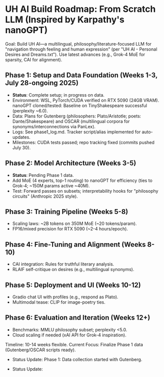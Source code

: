 # UH AI Build Roadmap: From Scratch LLM (Inspired by Karpathy's nanoGPT)

Goal: Build UH AI—a multilingual, philosophy/literature-focused LLM for "navigation through feeling and human expression" (per "UH AI - Personal Desires and Dreams.txt"). Use latest advances (e.g., Grok-4 MoE for sparsity, CAI for alignment).

## Phase 1: Setup and Data Foundation (Weeks 1-3, July 28-ongoing 2025)
- **Status**: Complete setup; in progress on data.
- Environment: WSL, PyTorch/CUDA verified on RTX 5090 (24GB VRAM). nanoGPT cloned/tested: Baseline on TinyShakespeare successful (perplexity ~6.0).
- Data: Plans for Gutenberg (philosophers: Plato/Aristotle; poets: Dante/Shakespeare) and OSCAR (multilingual corpora for synonyms/interconnections via PanLex).
- Logs: See phase1_log.md. Tracker script/alias implemented for auto-updates.
- Milestones: CUDA tests passed; repo tracking fixed (commits pushed July 30).

## Phase 2: Model Architecture (Weeks 3-5)
- **Status**: Pending Phase 1 data.
- Add MoE (4 experts, top-1 routing) to nanoGPT for efficiency (ties to Grok-4; ~150M params active ~40M).
- Test: Forward passes on subsets; interpretability hooks for "philosophy circuits" (Anthropic 2025 style).

## Phase 3: Training Pipeline (Weeks 5-8)
- Scaling laws: ~2B tokens on 350M MoE (~20 tokens/param).
- FP16/mixed precision for RTX 5090 (~2-4 hours/epoch).

## Phase 4: Fine-Tuning and Alignment (Weeks 8-10)
- CAI integration: Rules for truthful literary analysis.
- RLAIF self-critique on desires (e.g., multilingual synonyms).

## Phase 5: Deployment and UI (Weeks 10-12)
- Gradio chat UI with profiles (e.g., respond as Plato).
- Multimodal tease: CLIP for image-poetry ties.

## Phase 6: Evaluation and Iteration (Weeks 12+)
- Benchmarks: MMLU philosophy subset; perplexity <5.0.
- Cloud scaling if needed (xAI API for Grok-4 inspiration).

Timeline: 10-14 weeks flexible. Current Focus: Finalize Phase 1 data (Gutenberg/OSCAR scripts ready).
- Status Update: Phase 1: Data collection started with Gutenberg.

- Status Update: 
